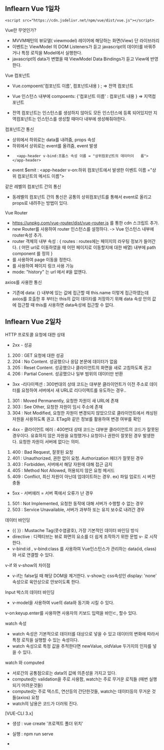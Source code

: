 ## Inflearn Vue 1일차

    <script src="https://cdn.jsdelivr.net/npm/vue/dist/vue.js"></script>

Vue란 무엇인가?

- MVVM패턴의 뷰모델( viewmodel) 레이어에 해당하는 화면(View) 단 라이브러리
- 이벤트는 ViewModel 의 DOM Listeners가 듣고 javascript의 데이터를 바꿔주거나 특정 로직을 Model에서 실행한다.
- javascript의 data가 변했을 때 ViewModel Data Bindings가 듣고 View에 반영한다.

Vue 컴포넌트

- Vue.compoent('컴포넌트 이름', 컴포넌트내용 ) ; => 전역 컴포넌트
- Vue 인스턴스 내부에 compoents: {'컴포넌트 이름' : 컴포넌트 내용 }
  => 지역컴포넌트

- 전역 컴포넌트는 인스턴스를 생성하지 않아도 모든 인스턴스에 등록 되어있지만 지역컴포넌트는 인스턴스를 생성할 때마다 내부에 생성해줘야한다.

컴포넌트간 통신

- 상위에서 하위로는 data를 내려줌, props 속성
- 하위에서 상위로는 event를 올려줌, event 발생
-       <app-header v-bind:프롭스 속성 이름 = "상위컴포넌트의 데이터이   름"></app-header>
- event \$emit :
  <app-header v-on:하위 컴포넌트에서 발생한 이벤트 이름 ="상위 컴포넌트의 메서드 이름"></app-header>

같은 레벨의 컴포넌트 간의 통신

- 동레벨의 컴포넌트 간의 통신은 공통의 상위컴포넌트를 통해서 event로 올리고 props로 내려주는 방법이 있다.

Vue Router

- https://unpkg.com/vue-router/dist/vue-router.js 를 통한 cdn 스크립트 추가.
- new Router를 사용하여 router 인스턴스를 설정하다. -> Vue 인스턴스 내부에 router속성 추가.
- router 객체의 내부 속성 : {
  routes : routes에는 페이지의 라우팅 정보가 들어간다. ( 어떤 url로 이동하였을 때 어떤 페이지로 이동할지에 대한 배열) 내부에 path component 를 정의
  }
- <router-view>를 사용하여 page 이동을 정한다.
- <router-link to =""> 를 사용하여 페이지 링크 사용 가능
- mode: "history" 는 url 에서 #을 없앤다.

axios를 사용한 통신

- 기존에 data: {} 내부에 있는 값에 접근할 때 this.name 이렇게 접근하였는데 axios를 호출한 후 부터는 this의 값이 데이타를 저장하기 위해 data 속성 안의 값에 접근할 때 this를 사용하면 data속성에 접근할 수 없다.

## Inflearn Vue 2일차

HTTP 프로토콜 요청에 대한 상태

- 2xx - 성공

1.  200 : GET 요청에 대한 성공
2.  204 : No Content. 성공했으나 응답 본문에 데이터가 없음
3.  205 : Reset Content. 성공했으나 클라이언트의 화면을 새로 고침하도록 권고
4.  206 : Partial Conent. 성공했으나 일부 범위의 데이터만 반환

- 3xx -리다이렉션
  : 300번대의 상태 코드는 대부분 클라이언트가 이전 주소로 데이터를 요청하여 서버에서 새 URL로 리다이렉트를 유도하는 경우..

1.  301 : Moved Permanently, 요청한 자원이 새 URL에 존재
2.  303 : See Other, 요청한 자원이 임시 주소에 존재
3.  304 : Not Modified, 요청한 자원이 변경되지 않았으므로 클라이언트에서 캐싱된 자원을 사용하도록 권고. ETag와 같은 정보를 활용하여 변경 여부를 확인

- 4xx - 클라이언트 에러
  : 400번대 상태 코드는 대부분 클라이언트의 코드가 잘못된 경우이다. 유효하지 않은 자원을 요청했거나 요청이나 권한이 잘못된 경우 발생한다. 요청한 자원이 서버에 없다는 의미.

1.  400 : Bad Request, 잘못된 요청
2.  401 : Unauthorized, 권한 없이 요청. Authorization 헤더가 잘못된 경우
3.  403 : Forbidden, 서버에서 해당 자원에 대해 접근 금지
4.  405 : Method Not Allowed, 허용되지 않은 요청 메서드
5.  409 : Conflict, 최신 자원이 아닌데 업데이트하는 경우. ex) 파일 업로드 시 버전 충돌

- 5xx - 서버에러 = 서버 쪽에서 오류가 난 경우

1.  501 : Not Implemented, 요청한 동작에 대해 서버가 수행할 수 없는 경우
2.  503 : Service Unavailable, 서버가 과부하 또는 유지 보수로 내려간 경우

데이터 바인딩

- {{ }} : Mustache Tag(콧수염괄호), 가장 기본적인 데이터 바인딩 방식
- directive : 디렉티브는 뷰로 화면의 요소를 더 쉽게 조작하기 위한 문법 v- 로 시작한다.
- v-bind:id , v-bind:class 를 사용하여 Vue인스턴스가 관리하는 data(id, class) 와 서로 연결할 수 있다.

v-if 와 v-show의 차이점

- v-if는 false일 때 해당 DOM을 제거한다. v-show는 css속성인 display: 'none' 속성으로 육안상으로 안보이도록 한다.

Input 박스의 데이터 바인딩

- v-model을 사용하여 vue의 data와 동기화 시킬 수 있다.

v-on:keyup.enter를 사용하면 사용자의 키보드 입력을 바인ㄷ, 할수 있다.

watch 속성

- watch 속성은 기본적으로 데이터를 대상으로 넣을 수 있고 데이터의 변화에 따라서 특정 로직을 실행할 수 있는 속성이다.
- watch 속성으로 특정 값을 추적한다면 newValue, oldValue 두가지의 인자를 넣을 수 있다.

watch 와 computed

- 서로간의 공통점으로는 data의 값에 의존성을 가지고 있다.
- computed는 validation을 주로 사용함, watch는 주로 무거운 로직들 (매번 실행되기 어려운것들)
- computed는 주로 텍스트, 연산등의 간단한것들, watch는 데이터등의 무거운 것들(axios) 요청
- watch의 남용은 코드가 더러워 진다.


[VUE-CLI 3.x]

- 생성 : vue create '프로젝트 폴더 위치'
- 실행 : npm run serve
- <template> 내부에는 가장 먼저 html 태그가 있어야한다.
- props 내려주기
  <app-header v-bind:프롭스 속성 이름="상위 컴포넌트의 데이터 이름"></app-header>
- 기존에는 data에 값을 넣을 때 객체를 넣었는데 컴포넌트를 만들때는 export default 내부에서 data를 다른 컴포넌트간의 참조가 일어나지 않도록 데이터에 function을 연결하여 새 객체를 리턴하도록 한다.
- v-model : input과 data의 양방향 바인딩을 한다.
    
    
    ## Vue 완벽가이드 강의

#1일차.

 Vue Router
- router 사용 시 router폴더 생성 index.js 만들고 route 등록
- redirect 사용은 
    {
      path: "/",
      redirect: "/news",
    },

 이런식으로 redirect 패스를 지정해준다.
 
- routes 폴더에 있는 View.vue 파일들에는 axios라던지 같은 데이터를 다루기 보다는 라우팅 정보만 가지고 있는 것이 좋다. data를 다루는 ( 비즈니스로직) 것들은 따로 컴포넌트로 만드는 것이 좋다.
 api는 보통 api폴더를 생성하여 정리해놓는다.
 - axios등의 라이브러리 로딩을 각 페이지마다 정의해놓는것은 불필요 작업이다.
 - api 폴더 내부에 index.js 내부에는 axios.get() 의 프로미스를 리턴해주는 함수 정의
 - 정의한 함수들은 필요한 VIEW 파일 내부의 created, beforeMounted에서 사용한다. 
 - api를 사용하고 then 내부에서 this.data에 접근할 수 없는데 이 때 api 함수위에 var vm = this; 를 사용하여 data에 접근할 수 있다.
 
Javscript의 this
 -  this는 기본적으로 전역을 가리킨다.
 -  생성자 함수 내부에서의 this는 객체 자신을 가리킨다.
 -  비동기 처리에서의 this : 화살표 함수를 사용하여 바인딩을 그대로 가져간다. (컴포넌트를 가리킴)


콜백 
 - 어떤 특정 기능이 종료되자마자 실행되는 함수
 - 자바스크립트는 함수를 인자로 넣을 수 있다 
 
자바스크립트의 전역객체 (Global Obejct) 
 - 자바스크립트는 최상위에 1개의 전역객체를 가진다. 
 - 자바스크립트는 소스가 실행하기 전에 , 최상위에 위치한 전역객체를 만든다.( Math나 Data를 비롯한 몇몇 특별한 객체 제외) 자바스크립트의모든 객체와 값들은 이 전역 객체의 아래에 자손으로 위치하게 된다. 전역객체는 전체 코드에서 단 1개만 존재할 수 있으며, new 연산자를 이용하는 방법들으로 새롭게 만들 수 없다. 
 - 이 전역객체의 이름은 자바스크립트를 사용하는 환경에 따라 얼마든지 달라질 수 있다. 이를테면 웹 브라우저에서 사용되는 자바스크립트의 전역객체는 우리가 잘 아는 window라는 이름의 객체이다. 
 - 자바스크립트에서는 코딩할 때 전역객체를 생략할 수 있다.
 
객체 
 - 객체를 완성하는 구성요소들은 프로퍼티와 메소드이다.
 - 프로퍼티 : 객체의 속성을 나타내는 접근 가능한 이름과 활용 가능한 값을 가지는 특별한 형태
 - 메소드 : 객체가 가지고 있는 동작 , 메소드를 수행하기 위해서는 객체를 통해서 해당 메소드를 수행하여야 한다. 즉 이 동작을 수행하는 주체는 객체이며, 이 동작을 수행하기 위해서는 객체에게 동작을 수행하라고 지시해야 한다. 반대로 함수는 스스로가 실행될 수 있는것이다.
  
자바스크립트이 객체(Object) 구성
 - Built-in Object( 자바스크립트 내장객체) : Global, Obejct, String, Number, Boolean, Date, Array, Math, RegExp, Error 등 많은 내장객체들이 있다.
   이들은 자바스크립트 엔진이 구동되는 시점에서 바로 제공되며, 자바스크립트 코드 어디에서는 사용이 가능하다.
- Native Object( 브라우져 내장 객체 ) : 자바스크립트가 구동되는 시점에서 바로 사용한 객체들이다. 하지만 이들은 자바스크립트 엔진이 구성하는 기본객체라고 하기 보단 브라우져 즉 자바스크립트 엔진을 구동하는 녀석들에게서 빌드되는 객체들이다. 자바스크립트 프로그램을 작성하면서 사용하는 브라우져 객체모델(BOM) 과 문서객체모델(DOM) 이 이에 속한다. 이 객체들은 Built-in Object 가 구성된 후에 구성된다. 이 Native Object 역시 내장객체이다. Native Object라 분류한 이유는 브라우져마다 이 Native Object를 사용함에 있어서 그 구성을 달리하는 경우가 있기 때문이다.

- Host Object( 사용자 정의 객체 ) :  말그대로 사용자가 생성한 객체들이다. constructor 혹은 객체 리터럴을 통해 사용자가 객체를 정의하고 확장시킨 녀석들이기 때문에 Built-in Object와 Native Object가 구성된 이후에 구성되어진다. constructor를 사용하여 객체생성 할 경우 new 키워드를 사용해 다중 객체를 생성할 수 있으나 JSON을 이용하여 만들면( var foo = {} ) 단일 객체로만 활용된다.
 
Obejct 객체 
 - 자바스크립트에서 생성되는 객체는 Object 객체에서 파생되어 나온 객체들이라는 것과 이들은 암묵적으로 Array 객체를 상속한다.
 - Object 객체는 Built-in 객체로서 최상위레벨의 객체이다. 즉 모든 객체는 이 Object 객체에서 파생되어 나온 확장형태 인 것이다.  Object객체라는 최상위 객체를 껍대기로 파생되는 객체들은 Object 객체가 가지고 있는 기본적인 구성요소를 상속받게 된다. 사실 자바스크립트의 모든 객체가 자유롭게 확장 될 수 있는것도 Object객체가 가진 특별한 구성요소 때문이다. Object객체가 가진 특별한 구성요소들은 constructor, prototype, 이라는 프로퍼티와 hasOwnProperty() , toString(), isPrototypeOf() 라는 메소드들이다. 자바스크립트의 모든 객체가 Obejct에서 파생 되었다는 것은 객체를 생성할 때 사용된 생성자 함수의 prototype을 저장하는 _proto_ 를 통해 알 수 있으며 객체들이 기본적으로 가지는 메소드들을 보면서 확인 할 수 있다. 

Obejct(객체) 의 배열상속
 - 자바스크립트의 객체는 곧 배열이다. 이를 증명할 방법은 많다. 가장 간단한 방법은 객체의 메소드는 객체 안에 존재하지 않는다. 메소드를 소유한 parent객체는 객체에 포함된 메소드들의 참조값만을 가지고 있다. 즉 메소드들 자체도 각각 개별 객체로서 존재한다.  즉 객체는 자기 자신을 이루는 요소들을 저장한 배열들의 집한체이며 이들은 chain 이라는 연결 구조를 가지고 있다.

Obejct prototype에 대한  이해
 -  프로토타입 기반 프로그래밍 : 객체의 원형인 프로토타입을 이용하여 새로운 객체를 만들어내는 기법이다. 이렇게 만들어진 객체 역시 자기자신의 프로토타입을 갖는다. 이 새로운 객체의 원형을 이용하면 또 다른 새로운 객체를 만들어 낼 수도 있으며 이런 구조로 객체를 확장하는 방식을 프로토 타입 기반 프로그래밍이라고 한다. 
 - 자바스크립트에서 사용되는 프로토타입이란 용어는 크게 두가지로 나눈다. Prototype Property가 가리키고 있는 Prototype Obejct 와 자기 자신을 만들어낸 객체의 원형을 의미하는 Prototype Link이다. 자바스크립트 관련 레퍼런스는 대부분 프로토타입에 대한 정의는 객체의 원형을 의미하는 Prototype Link로 정의하지만 Prototype Property 를 이용한 객체 확장에 대해서만 다루기 때문에 이 둘의 차이를 자세히 거론 하지 않는다. 그런 이유로 자바스크립트의 프로토타입을 공부하는 사람들은 Prototype Property가 자바스크립트에서 말하는 프로토타입이라고 이해하고 이를 사용한다. 

자바스크립트의 프로토타입( Prototype ) 이란? 
 - 자바스크립트의 모든 객체는 자신을 생성한 객체 원형에 대한 숨겨진 연결을 갖는다.  이때 자기 자신을 생성하기 위해 사용된 객체원형을 프로토타입이라고 한다. 자바스크립트의 모든 객체는 Obejct 객체의 프로토타입을 기반으로 확장 되었기 때문에 이 연결을 끝은 Object 객체의 프로토타입 Object이다. 즉 어떠한 객체가 만들어지기 위해 그 객체의 모태가 되는 녀석을 프로토타입이라고 한다. 

 - function A() {} , var A = new A() console.log(A) 를 하면  나오는것중 __proto__ 와 constructor를 주의깊게 봐야한다. __proto__ 바로 이녀석이 A라는 객체를 만들어내기 위해 사용된 객체원형에 대한 숨겨진 연결이다.  해당객체의 프로토타입은 A라는 함수객체이며 이 객체의 생성자 역시 funtion A() 함수라는 것이다.  즉 new Operator를 통해 만들어진 객체는 function A() 를 자신의 프로토타입으로 사용하여 만들어졌다는 말이다. 보통 기초가 부족한 사람들에게의 프로토타입이란 자신을 만들어낸 객체원형을 의미하는것이 아니고, 애석하게도 prototype프로퍼티이다.

자바스크립트의 프로토타입(Prototype) 프로퍼티 란?
 - 모든 함수 객체의 Constructor는 prototype이란 프로퍼티를 가지고 있다.  이 prototype 프로퍼티는 객체가 생성될 당시 만들어지는 객체 자신의 원형이 될 prototype객체를 가리킨다. 즉 자신을 만든 원형이 아닌 자신을 통해 만들어지는 객체 자신의 원형이 될 prototype 객체를 가리킨다. 
prototype object 는 default로 empty Object를 가리킨다. 
- 참고 : 프로토타입은 자기 자신을 생성하게 한 자신의 원형 객체라고 정의했다. 그럼 그 원형객체란 프로토타입은 function A() 함수일까? 절대 아니다.
   자바스크립트의 모든 객체는 생성과 동시에 자기자신이 생성될 당시의 정보를 취한 Prototype Object 라는 새로운 객체를 Cloning하여 만들어낸다. 프로토 타입이 객체를 만들어내기 위한 원형이라면 이 Prototype Object 는 자기 자신의 분신이며 자신을 원형으로 만들어질 다른 객체가 참조할 프로토타입이 된다. 즉 객체 자신을 이용할 다른 객체들이 프로토타입으로 사용할 객체가 Prototype Object 인 것이다. 즉 위에서 언급한 __proto_ 라는 prototype 에 대한 link는 상위에서 물려받은 객체의 프로토타입에 대한 정보이며 prototype 프로퍼티는 자신을 원형으로 만들어질 새로운 객체들 즉 하위로 물려줄 연결에 대한 속성이다.
 
- 모든 객체의 확장은 객체가 소유한 prototype Object를 통해 이루어지며 이 연결의 끝은 이전 글에서 소개한 Object객체의 prototype Object가 된다. 일반적으로 자바스크립트의 코드를 통해 다루는 prototype이 객체가 소유한 자기자신의 prototype Object 이기 때문에 대부분의 자바스크립트 입문자는 프로토타입이란 것을 prototype property라고 생각하게되는 오류를 범하는 것이다. 


- 예제)
   function foo(x) {
        this.x = x;
    } 
    var A = new foo('hello');
    console.log( A.x );
 > hello

   console.log(A.prototype.x)
> syntax error 

 prototype 프로퍼티는 Constructor 가 가지는 프로퍼티 이다. 그리고 함수객체만 이 프로퍼티를 가지고 있다고 했다. A객체는 함수객체가 아니다. foo 라는 원형을 이용하여 함수객체를 통해 만들어진 Object 객체에 확장된 단일 객체일 뿐이다. 즉 A는 prototype 프로퍼티를 소유하고 있지 않기에 A.prototype.x가 syntax error 가 된다. 즉 프로토타입을 이해하려면 foo.prototype.x 는 OK , A.prototype.x 는 ERROR 를 반드시 이해 하고 기억하자.


-  Prototype Obejct 는 A가 생성될 당시의 정보만을 가지기 때문에  이후 정보는 모른다. 


자바스크립트의 프로토타입 체인 ( Prototype Chain) 
 - 객체의 생성과정에서 모태가 되는 프로토타입과 연결고리가 이어져 상속관계를 통하여 상위 프로토 타입으로 연속해서 이어지는 관계를 프로토타입 체인이라고 한다. 이 연결은 __proto__ 를 따라 올라가게 된다. 
  - 즉 , 프로토타입 체인이란 프로토타입을 상속해서 만들어지는 객체들관의 연관관계를 의미한다.  그림에서 __proto__ 프로퍼티들간 이어진 점선을 타고 가다보면 최종적으로 Object객체의 prototype Object에 다다른다.  이러한 프로토타입 체인은 하위객체에서 상위객체의 프로퍼티와 메소드를 상속받는다. 그리고 동일한 이름의 프로퍼티와 메소드를 재정의 하지 않는 이상 상위에서 정의한 내용을 그대로 물려받는다.( 공유 ) 

 - Prototype Object 의 x 메소드를 재정의 하였을 때 B, C 객체에도 그 영향을 받는다. 그리유는 프로토타입의 체인에 의한 공유 때문이다. 
 - 
    var A = function () { };
A.prototype.x = function () {
     console.log('hello');
};
var B = new A();
var C = new A();

B.x();
> hello 

C.x();
> hello 

A.prototype.x = function () {
     console.log('world');
};

B.x();
> world

C.x();
> world
 여기서 유심히 봐야할것은 A Prototype Object가 소유한 Constuctor이다. A Prototype Object의 Constuctor는 A객체의 생성자 함수이다. 즉 이를 통해 만들어지는 객체들은 A객체가 생성될 당시 소유하고 있지 않은 x 라는 메소드를 가질 수 없다.  x 는 A.prototype을 이용하여 A Prototype Object에 추가 되어진 메소드다. 하지만 이 x 메소드는 프로토타입 체인에 의한 공유 메소드이다. A 의 Prototype Object가 소유한 x 라는 메소드는 A Prototype Object 를 프로토타입으로 만들어진 모든 객체에서 사용할 수 있다. 이는 프로토타입 기반 송속에서 매우 중요한 특성을 말한다. 
 위 예제에서 사용한 x라는 메소드를 하위객체에서 찾지 못하면 상위객체에서 해당 메소드를 탐색한다. 이런 방법으로 프로토 타입 체인을 따라 최상위 객체까지 도달할 때까지 해당메소드를 찾지 못한다면 undefined가 되는 것이다. 

- 하지만 A 객체가 생성당시 x 라는 메소드 혹은 의미있는 프로퍼티에 대한 정의가 포함된 내용을 가지고 있다면 이들은 공유가 아닌 상속된다.


 이벤트 버블링
 - 이벤트 버블링은 특정 화면 요소에서 이벤트가 발생했을 때 해당 이벤트가 더 상위의 화면 요소들로 전달되어 가는 특성이다.
 - 브라우저는 특정 화면 요소에서 이벤트가 발생했을 때 그 이벤트를 최상위에 있는 화면 요소까지 이벤트를 전파 시킨다. 

이벤트 캡쳐 
 - addEventListener() API 에서 옵션 객체에 capture: true 값을 설정해준다. 그러면 해당 이벤트를 감지하기 위해 이벤트 버블링과 반대방향으로 탐색한다.

event.stopPropagation()
 - 해당 이벤트가 전파되는것을 막는다. 이벤트 버블링의 경우에는 클릭한 요소의 이벤트만 발생시키고 상위요소로 이벤트를 전달하는 것을 방해한다. 그리고 이벤트 캡쳐의 경우에는 클릭한 요소의 최상위 요소의 이벤트만 동작시키고 하위요소들로 이벤트를 전달하지 않는다.

이벤트 위임 - Event Delegation
 - 이벤트위임은 하위 요소에 각각 이벤트를 붙이지 않고 상위요소에서 하위 요소의 이벤트들을 제어하는 방식이다.
 ex) 기존에 querySelectorAll을 사용하여 li 태그를 가져오고 addEventListener를 사용, 이벤트를 등록한 2개의 li태그가 있다고 하고 
input.setAttribute('type', 'checkbox');
input.setAttribute('id', 'item3');
label.setAttribute('for', 'item3');
와 같은 코드를 사용해서 새로 추가하게 될 때 해당 li태그는 이벤트를 가지고 있지 않다. 위와 같이 매번 새로운것이 추가 될 때 이벤트리스너에 등록되지 않은 태그를 등록하고자 할 떄 필요한것이 이벤트 위임이다. 예를 들어 기존에는 li태그들을 가져와서 리스너를 부여했다면 li의 상위의 ul에 리스너를 넣으면 이벤트 버블링으로 인해 모든 li태그들은 해당 이벤트를 가지게 된다.
 


